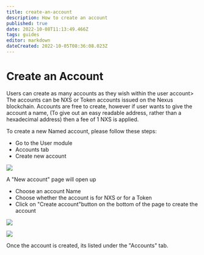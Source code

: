 ```yaml
---
title: create-an-account
description: How to create an account
published: true
date: 2022-10-08T11:13:49.466Z
tags: guides
editor: markdown
dateCreated: 2022-10-05T08:36:08.023Z
---
```


# Create an Account

Users can create as many accounts as they wish within the user account> The accounts can be  NXS or Token accounts issued on the Nexus blockchain. Accounts are free to create, however if user wants to give the account a name, (To give out an easy readable address, rather than a hexadecimal address) then a fee of 1 NXS is applied.

To create a new Named account, please follow these steps:

* Go to the User module
* Accounts tab
* Create new account

![](https://nexus.io/ResourceHub/images/guide/create\_account1.png)

A "New account" page will open up

* Choose an account Name
* Choose whether the account is for NXS or for a Token
* Click on "Create account"button on the bottom of the page to create the account

![](https://nexus.io/ResourceHub/images/guide/create\_account2.png)

![](https://nexus.io/ResourceHub/images/guide/create\_account3.png)

Once the account is created, its listed under the "Accounts" tab.
